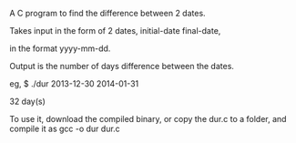 A C program to find the difference between 2 dates.

Takes input in the form of 2 dates, initial-date final-date,

in the format yyyy-mm-dd.

Output is the number of days difference between the dates.

eg,
$ ./dur 2013-12-30 2014-01-31

 32 day(s)

To use it, download the compiled binary, or copy the dur.c to a folder, and compile it as
 gcc -o dur dur.c
